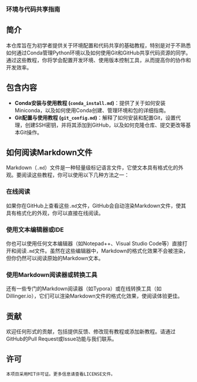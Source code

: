 ### 环境与代码共享指南

## 简介

本仓库旨在为初学者提供关于环境配置和代码共享的基础教程，特别是对于不熟悉如何通过Conda管理Python环境以及如何使用Git和GitHub共享代码资源的同学。通过这些教程，你将学会配置开发环境、使用版本控制工具，从而提高你的协作和开发效率。

## 包含内容

- **Conda安装与使用教程 (`conda_install.md`)**：提供了关于如何安装Miniconda，以及如何使用Conda创建、管理环境和包的详细指南。
- **Git配置与使用教程 (`git_config.md`)**：解释了如何安装和配置Git，设置代理，创建SSH密钥，并将其添加到GitHub，以及如何克隆仓库、提交更改等基本Git操作。

## 如何阅读Markdown文件

Markdown（`.md`）文件是一种轻量级标记语言文件，它使文本具有格式化的外观。要阅读这些教程，你可以使用以下几种方法之一：

### 在线阅读

如果你在GitHub上查看这些`.md`文件，GitHub会自动渲染Markdown文件，使其具有格式化的外观，你可以直接在线阅读。

### 使用文本编辑器或IDE

你也可以使用任何文本编辑器（如Notepad++、Visual Studio Code等）直接打开和阅读`.md`文件。虽然在这些编辑器中，Markdown的格式化效果不会被渲染，但你仍然可以阅读原始的Markdown文本。

### 使用Markdown阅读器或转换工具

还有一些专门的Markdown阅读器（如Typora）或在线转换工具（如Dillinger.io），它们可以渲染Markdown文件的格式化效果，使阅读体验更佳。

## 贡献

欢迎任何形式的贡献，包括提供反馈、修改现有教程或添加新教程。请通过GitHub的Pull Request或Issue功能与我们联系。

## 许可

```
本项目采用MIT许可证。更多信息请查看LICENSE文件。
```


